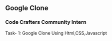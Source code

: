 ## Google Clone

### Code Crafters Community Intern

Task- 1: Google Clone Using Html,CSS,Javascript